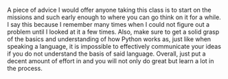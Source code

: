 A piece of advice I would offer anyone taking this class is to start on the missions and such early enough to where you can go think on it for a while. I say this because I remember many times when I could not figure out a problem until I looked at it a few times. Also, make sure to get a solid grasp of the basics and understanding of how Python works as, just like when speaking a language, it is impossible to effectively communicate your ideas if you do not understand the basis of said language. Overall, just put a decent amount of effort in and you will not only do great but learn a lot in the process.
